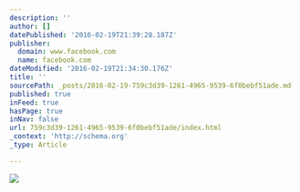 ```yaml
---
description: ''
author: []
datePublished: '2016-02-19T21:39:28.187Z'
publisher:
  domain: www.facebook.com
  name: facebook.com
dateModified: '2016-02-19T21:34:30.176Z'
title: ''
sourcePath: _posts/2016-02-19-759c3d39-1261-4965-9539-6f0bebf51ade.md
published: true
inFeed: true
hasPage: true
inNav: false
url: 759c3d39-1261-4965-9539-6f0bebf51ade/index.html
_context: 'http://schema.org'
_type: Article

---
```

![](https://scontent.fsnc1-1.fna.fbcdn.net/hphotos-xpl1/t31.0-8/10999576_10205372248340041_4917969079592380951_o.jpg)